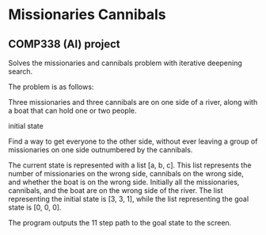 # Missionaries Cannibals
## COMP338 (AI) project
Solves the missionaries and cannibals problem with iterative deepening search.

The problem is as follows:

Three missionaries and three cannibals are on one side of a river, along with a boat that can hold one or two people.

initial state

Find a way to get everyone to the other side, without ever leaving a group of missionaries on one side outnumbered by the cannibals.

The current state is represented with a list [a, b, c]. This list represents the number of missionaries on the wrong side, cannibals on the wrong side, and whether the boat is on the wrong side. Initially all the missionaries, cannibals, and the boat are on the wrong side of the river. The list representing the initial state is [3, 3, 1], while the list representing the goal state is [0, 0, 0].

The program outputs the 11 step path to the goal state to the screen.
